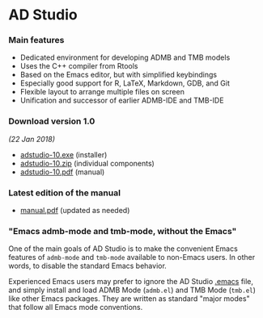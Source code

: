 # AD Studio

### Main features

- Dedicated environment for developing ADMB and TMB models
- Uses the C++ compiler from Rtools
- Based on the Emacs editor, but with simplified keybindings
- Especially good support for R, LaTeX, Markdown, GDB, and Git
- Flexible layout to arrange multiple files on screen
- Unification and successor of earlier ADMB-IDE and TMB-IDE

### Download version 1.0

*(22 Jan 2018)*

- [adstudio-10.exe](https://github.com/admb-project/adstudio/releases/download/1.0/adstudio-10.exe)
  (installer)
- [adstudio-10.zip](https://github.com/admb-project/adstudio/releases/download/1.0/adstudio-10.zip)
  (individual components)
- [adstudio-10.pdf](https://github.com/admb-project/adstudio/releases/download/1.0/adstudio-10.pdf)
  (manual)

### Latest edition of the manual

- [manual.pdf](https://github.com/admb-project/adstudio/releases/download/manual/adstudio.pdf)
  (updated as needed)

### "Emacs admb-mode and tmb-mode, without the Emacs"

One of the main goals of AD Studio is to make the convenient Emacs features of
`admb-mode` and `tmb-mode` available to non-Emacs users. In other words, to
disable the standard Emacs behavior.

Experienced Emacs users may prefer to ignore the AD Studio [.emacs](dot/.emacs)
file, and simply install and load ADMB Mode (`admb.el`) and TMB Mode (`tmb.el`)
like other Emacs packages. They are written as standard "major modes" that
follow all Emacs mode conventions.
